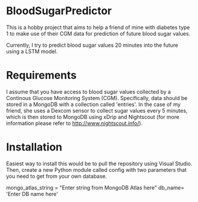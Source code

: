 # BloodSugarPredictor
This is a hobby project that aims to help a friend of mine with diabetes type 1 to make use of their CGM data for prediction of future blood sugar values.

Currently, I try to predict blood sugar values 20 minutes into the future using a LSTM model.

# Requirements

I assume that you have access to blood sugar values collected by a Continous Glucose Monitoring System (CGM). Specifically, data should be stored in a MongoDB with a collection called 'entries'. In the case of my friend, she uses a Dexcom sensor to collect sugar values every 5 minutes, which is then stored to MongoDB using xDrip and Nightscout (for more information please refer to http://www.nightscout.info/).

# Installation

Easiest way to install this would be to pull the repository using Visual Studio. Then, create a new Python module called config with two parameters that you need to get from your own database.

mongo_atlas_string = "Enter string from MongoDB Atlas here"
db_name= 'Enter DB name here'
